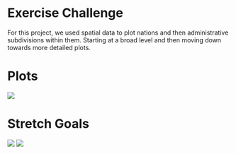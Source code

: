# Exercise Challenge
For this project, we used spatial data to plot nations and then administrative subdivisions within them. Starting at a broad level and then moving down towards more detailed plots.

# Plots
<img src="https://raw.githubusercontent.com/VictorGedeck/data100/master/denmark.png">

# Stretch Goals
<img src="https://raw.githubusercontent.com/VictorGedeck/data100/master/hovedstaden.png">
<img src="https://raw.githubusercontent.com/VictorGedeck/data100/master/detailsab.png">
